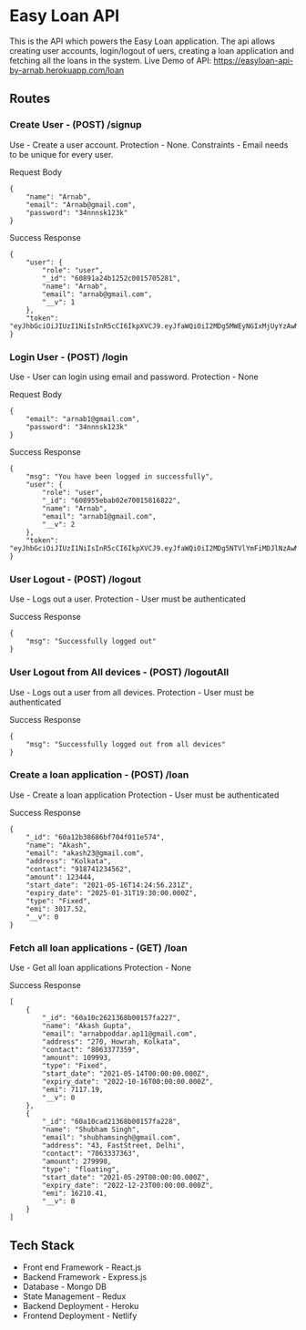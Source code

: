 # Easy Loan API
This is the API which powers the Easy Loan application. The api allows creating user accounts, login/logout of uers, creating a loan application and fetching all the loans in the system.
Live Demo of API: https://easyloan-api-by-arnab.herokuapp.com/loan



## Routes

### Create User - (POST) /signup

Use - Create a user account. 
Protection - None. 
Constraints - Email needs to be unique for every user. 


Request Body 
```
{
    "name": "Arnab",
    "email": "Arnab@gmail.com",
    "password": "34nnnsk123k"
}
```

Success Response
```
{
    "user": {
        "role": "user",
        "_id": "60891a24b1252c0015705281",
        "name": "Arnab",
        "email": "arnab@gmail.com",
        "__v": 1
    },
    "token": "eyJhbGciOiJIUzI1NiIsInR5cCI6IkpXVCJ9.eyJfaWQiOiI2MDg5MWEyNGIxMjUyYzAwMTU3MDUyODEiLCJpYXQiOjE2MTk1OTc4NjAsImV4cCI6MTYxOTYwMDg2MH0.VaJuIKutpUVIsmqaQksX8o2Pyp6kfmSd_4L8tn1EERU"
}
```
### Login User - (POST) /login

Use - User can login using email and password.
Protection - None



Request Body 
```
{
    "email": "arnab1@gmail.com",
    "password": "34nnnsk123k"
}
```

Success Response
```
{
    "msg": "You have been logged in successfully",
    "user": {
        "role": "user",
        "_id": "608955ebab02e70015816822",
        "name": "Arnab",
        "email": "arnab1@gmail.com",
        "__v": 2
    },
    "token": "eyJhbGciOiJIUzI1NiIsInR5cCI6IkpXVCJ9.eyJfaWQiOiI2MDg5NTVlYmFiMDJlNzAwMTU4MTY4MjIiLCJpYXQiOjE2MTk2MTMyNjYsImV4cCI6MTYxOTYxNjI2Nn0.CCHJ4v9vDPFWyAZOShwAj6F9V2RJctwfu9555zlmgtY"
}
```

### User Logout  - (POST) /logout

Use - Logs out a user.
Protection - User must be authenticated


Success Response
```
{
    "msg": "Successfully logged out"
}
```
### User Logout from All devices - (POST) /logoutAll

Use - Logs out a user from all devices.
Protection - User must be authenticated


Success Response
```
{
    "msg": "Successfully logged out from all devices"
}
```


### Create a loan application - (POST) /loan

Use - Create a loan application
Protection - User must be authenticated


Success Response
```
{
    "_id": "60a12b38686bf704f011e574",
    "name": "Akash",
    "email": "akash23@gmail.com",
    "address": "Kolkata",
    "contact": "918741234562",
    "amount": 123444,
    "start_date": "2021-05-16T14:24:56.231Z",
    "expiry_date": "2025-01-31T19:30:00.000Z",
    "type": "Fixed",
    "emi": 3017.52,
    "__v": 0
}
```


### Fetch all loan applications - (GET) /loan

Use - Get all loan applications
Protection - None


Success Response
```
[
    {
        "_id": "60a10c2621368b00157fa227",
        "name": "Akash Gupta",
        "email": "arnabpoddar.ap11@gmail.com",
        "address": "270, Howrah, Kolkata",
        "contact": "8063377359",
        "amount": 109993,
        "type": "Fixed",
        "start_date": "2021-05-14T00:00:00.000Z",
        "expiry_date": "2022-10-16T00:00:00.000Z",
        "emi": 7117.19,
        "__v": 0
    },
    {
        "_id": "60a10cad21368b00157fa228",
        "name": "Shubham Singh",
        "email": "shubhamsingh@gmail.com",
        "address": "43, FastStreet, Delhi",
        "contact": "7063337363",
        "amount": 279998,
        "type": "floating",
        "start_date": "2021-05-29T00:00:00.000Z",
        "expiry_date": "2022-12-23T00:00:00.000Z",
        "emi": 16210.41,
        "__v": 0
    }
]
```



## Tech Stack
 - Front end Framework - React.js
 - Backend Framework - Express.js
 - Database - Mongo DB
 - State Management - Redux
 - Backend Deployment - Heroku
 - Frontend Deployment - Netlify





